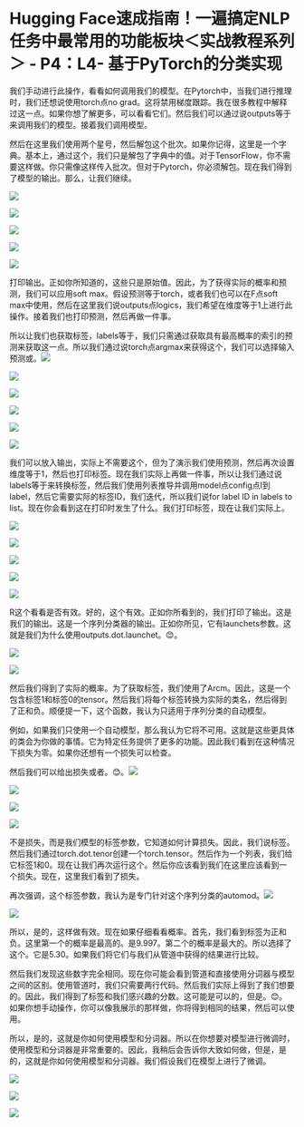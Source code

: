 # Hugging Face速成指南！一遍搞定NLP任务中最常用的功能板块＜实战教程系列＞ - P4：L4- 基于PyTorch的分类实现 

我们手动进行此操作，看看如何调用我们的模型。在Pytorch中，当我们进行推理时，我们还想说使用torch点no grad。这将禁用梯度跟踪。我在很多教程中解释过这一点。如果你想了解更多，可以看看它们。然后我们可以通过说outputs等于来调用我们的模型。接着我们调用模型。

然后在这里我们使用两个星号，然后解包这个批次。如果你记得，这里是一个字典。基本上，通过这个，我们只是解包了字典中的值。对于TensorFlow，你不需要这样做。你只需像这样传入批次。但对于Pytorch，你必须解包。现在我们得到了模型的输出。那么，让我们继续。

![](img/6f843910cc38c033063518b8167635a3_1.png)

![](img/6f843910cc38c033063518b8167635a3_2.png)

![](img/6f843910cc38c033063518b8167635a3_3.png)

![](img/6f843910cc38c033063518b8167635a3_4.png)

![](img/6f843910cc38c033063518b8167635a3_5.png)

打印输出。正如你所知道的，这些只是原始值。因此，为了获得实际的概率和预测，我们可以应用soft max。假设预测等于torch，或者我们也可以在F点soft max中使用，然后在这里我们说outputs点logics，我们希望在维度等于1上进行此操作。接着我们也打印预测，然后再做一件事。

所以让我们也获取标签，labels等于，我们只需通过获取具有最高概率的索引的预测来获取这一点。所以我们通过说torch点argmax来获得这个，我们可以选择输入预测或。![](img/6f843910cc38c033063518b8167635a3_7.png)

![](img/6f843910cc38c033063518b8167635a3_8.png)

![](img/6f843910cc38c033063518b8167635a3_9.png)

![](img/6f843910cc38c033063518b8167635a3_10.png)

![](img/6f843910cc38c033063518b8167635a3_11.png)

![](img/6f843910cc38c033063518b8167635a3_12.png)

我们可以放入输出，实际上不需要这个，但为了演示我们使用预测，然后再次设置维度等于1，然后也打印标签。现在我们实际上再做一件事，所以让我们通过说labels等于来转换标签，然后我们使用列表推导并调用model点config点I到label，然后它需要实际的标签ID，我们迭代，所以我们说for label ID in labels to list。现在你会看到这在打印时发生了什么。我们打印标签，现在让我们实际上。

![](img/6f843910cc38c033063518b8167635a3_14.png)

![](img/6f843910cc38c033063518b8167635a3_15.png)

![](img/6f843910cc38c033063518b8167635a3_16.png)

![](img/6f843910cc38c033063518b8167635a3_17.png)

![](img/6f843910cc38c033063518b8167635a3_18.png)

R这个看看是否有效。好的，这个有效。正如你所看到的，我们打印了输出。这是我们的输出。这是一个序列分类器的输出。正如你所见，它有launchets参数。这就是我们为什么使用outputs.dot.launchet。😊。

![](img/6f843910cc38c033063518b8167635a3_20.png)

![](img/6f843910cc38c033063518b8167635a3_21.png)

然后我们得到了实际的概率。为了获取标签，我们使用了Arcm。因此，这是一个包含标签1和标签0的tensor。然后我们将每个标签转换为实际的类名，然后得到了正和负。顺便提一下，这个函数，我认为只适用于序列分类的自动模型。

例如，如果我们只使用一个自动模型，那么我认为它将不可用。这就是这些更具体的类会为你做的事情。它为特定任务提供了更多的功能。因此我们看到在这种情况下损失为零。如果你还想有一个损失可以检查。

然后我们可以给出损失或者。😊。![](img/6f843910cc38c033063518b8167635a3_23.png)

![](img/6f843910cc38c033063518b8167635a3_24.png)

![](img/6f843910cc38c033063518b8167635a3_25.png)

![](img/6f843910cc38c033063518b8167635a3_26.png)

不是损失，而是我们模型的标签参数，它知道如何计算损失。因此，我们说标签。然后我们通过torch.dot.tenor创建一个torch.tensor。然后作为一个列表，我们给它标签1和0。现在让我们再次运行这个。然后你应该看到我们在这里应该看到一个损失。现在，这里我们看到了损失。

再次强调，这个标签参数，我认为是专门针对这个序列分类的automod。![](img/6f843910cc38c033063518b8167635a3_28.png)

![](img/6f843910cc38c033063518b8167635a3_29.png)

所以，是的，这样做有效。现在如果仔细看看概率。首先，我们看到标签为正和负。这里第一个的概率是最高的。是9.997。第二个的概率是最大的。所以选择了这个。它是5.30。如果我们将它们与我们从管道中获得的结果进行比较。

然后我们发现这些数字完全相同。现在你可能会看到管道和直接使用分词器与模型之间的区别。使用管道时，我们只需要两行代码。然后我们实际上得到了我们想要的。因此，我们得到了标签和我们感兴趣的分数。这可能是可以的，但是。😊。如果你想手动操作，你可以像我展示的那样做，你将得到相同的结果，然后可以使用。

所以，是的，这就是你如何使用模型和分词器。所以在你想要对模型进行微调时，使用模型和分词器是非常重要的。因此，我稍后会告诉你大致如何做，但是，是的，这就是你如何使用模型和分词器。我们假设我们在模型上进行了微调。

![](img/6f843910cc38c033063518b8167635a3_31.png)

![](img/6f843910cc38c033063518b8167635a3_32.png)

![](img/6f843910cc38c033063518b8167635a3_33.png)

